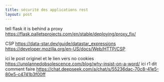 ```yaml
---
title: sécurité des applications rest
layout: post
---
```


tell flask it is behind a proxy
https://flask.palletsprojects.com/en/stable/deploying/proxy_fix/

CSP
https://data-star.dev/guide/datastar_expressions
https://developer.mozilla.org/en-US/docs/Web/HTTP/CSP

ici le post originel et le lien vers no cookies
https://unplannedobsolescence.com/blog/why-insist-on-a-word/
ici r1 dit comment faire
https://chat.deepseek.com/a/chat/s/55236dac-70c8-41e5-80e5-c4741b3f00ff


